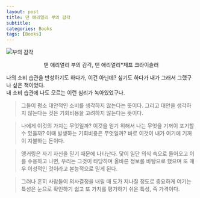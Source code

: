 ```yaml
---
layout: post
title: 댄 애리얼리 부의 감각
subtitle: 
categories: Books
tags: [Books]
---
```


![부의 감각](https://github.com/chaewon1kim/chaewon1kim.github.io/assets/98368902/c2d41f43-4a6d-40a9-a3ae-5ab689ee4fe1)
<div align="center">댄 애리얼리 부의 감각, 댄 애리얼리*제프 크라이슬러</div>  

나의 소비 습관을 반성하기도 하다가, 이건 아닌데? 싶기도 하다가 내가 그래서 그랬구나 싶은 책이었다.  
내 소비 습관에 나도 모르는 이런 심리가 녹아있었구나.

> 그들이 평소 대안적인 소비를 생각하지 않는다는 뜻이다. 그리고 대안을 생각하지 않는다는 것은 기회비용을 고려하지 않는다는 뜻이다.

> 나에게 이것의 가치는 무엇일까? 이것을 얻기 위해서 나는 무엇을 기꺼이 포기할 수 있을까? 이때 발생하는 기회비용은 무엇일까? 바로 이것이 내가 여기에 기꺼이 지불하는 돈이다.

> 앵커링은 자기 자신을 믿기 때문에 나타난다. 닻이 일단 의식 속으로 들어오고 이를 수용하고 나면, 우리는 그것이 타당하며 올바른 정보를 바탕으로 했으며 또 매우 이성적인 것이라고 본능적으로 믿게 된다.

> 그러나 흔히 사람들이 의사결정을 내릴 때 도가 지나칠 정도로 중요하게 여기는 특성은 눈으로 확인하기 쉽고 또 가치를 평가하기 쉬운 특성, 즉 가격이다.  
